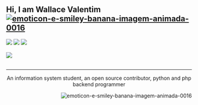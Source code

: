 ## Hi, I am Wallace Valentim <a href="https://www.imagensanimadas.com/cat-emoticons-e-smileys-de-bananas-2120.htm"><img src="https://www.imagensanimadas.com/data/media/2120/emoticon-e-smiley-banana-imagem-animada-0016.gif" border="0" alt="emoticon-e-smiley-banana-imagem-animada-0016" /></a>
<div>
<a href="https://www.youtube.com/channel/UC9bLJ-K03OfGGaJXSZgQCig" target="_blank"><img src="https://img.shields.io/badge/YouTube-FF0000?style=for-the-badge&logo=youtube&logoColor=white" target="_blank"></a>
<a href="https://www.instagram.com/w4lla_s/" target="_blank"><img src="https://img.shields.io/badge/-Instagram-%23E4405F?style=for-the-badge&logo=instagram&logoColor=white" target="_blank"></a>
<a href="https://www.linkedin.com/in/wallavalentim00/" target="_blank"><img src="https://img.shields.io/badge/-LinkedIn-%230077B5?style=for-the-badge&logo=linkedin&logoColor=white" target="_blank"></a>   
</div>
<br>
<div>
<img src="https://github.com/amandewatnitrr/amandewatnitrr/blob/main/header_.png?raw=true">
</div>
<br>
<hr>
<p align="center">
    An information system student, an open source contributor, python and php backend programmer
</p>
<a href="https://media2.giphy.com/media/qgQUggAC3Pfv687qPC/giphy.gif?cid=ecf05e47i08067sjbb1ze50nxixgb4dwjxk6h2xfctfc9i34&rid=giphy.gif&ct=g"><img src="https://media2.giphy.com/media/qgQUggAC3Pfv687qPC/giphy.gif?cid=ecf05e47i08067sjbb1ze50nxixgb4dwjxk6h2xfctfc9i34&rid=giphy.gif&ct=g" border="0" alt="emoticon-e-smiley-banana-imagem-animada-0016" style="200px" align="right"/></a>







